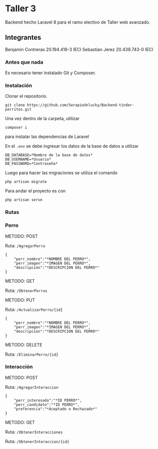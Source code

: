 # Taller 3

Backend hecho Laravel 8 para el ramo electivo de Taller web avanzado.

## Integrantes

Benjamin Contreras 20.194.416-3 IECI
Sebastian Jerez 20.439.743-0 IECI

### Antes que nada

Es necesario tener instalado Git y Composer.

### Instalación

Clonar el repositorio.

`git clone https://github.com/SerapioUnlucky/Backend-tinder-perritos.git`

Una vez dentro de la carpeta, utilizar

`composer i`

para instalar las dependencias de Laravel

En el `.env` se debe ingresar los datos de la base de datos a utilizar

```
DB_DATABASE=*Nombre de la base de datos*
DB_USERNAME=*Usuario*
DB_PASSWORD=*Contraseña*

```

Luego para hacer las migraciones se utiliza el comando

`php artisan migrate`

Para andar el proyecto es con

`php artisan serve`

### Rutas

### Perro

METODO: POST

Ruta: `/AgregarPerro`

```
{
    "perr_nombre":"*NOMBRE DEL PERRO*",
	"perr_imagen":"*IMAGEN DEL PERRO*",
	"descripcion":"*DESCRIPCION DEL PERRO*"
}

```

METODO: GET

Ruta: `/ObtenerPerros`

METODO: PUT

Ruta: `/ActualizarPerro/{id}`

```
{
    "perr_nombre":"*NOMBRE DEL PERRO*",
	"perr_imagen":"*IMAGEN DEL PERRO*",
	"descripcion":"*DESCRIPCION DEL PERRO*"
}

```

METODO: DELETE

Ruta: `/EliminarPerro/{id}`

### Interacción

METODO: POST

Ruta: `/AgregarInteraccion`

```
{
    "perr_interesado":"*ID PERRO*",
	"perr_candidato":"*ID PERRO*",
	"preferencia":"*Aceptado o Rechazado*"
}

```

METODO: GET

Ruta: `/ObtenerInteracciones`

Ruta: `/ObtenerInteraccion/{id}`
